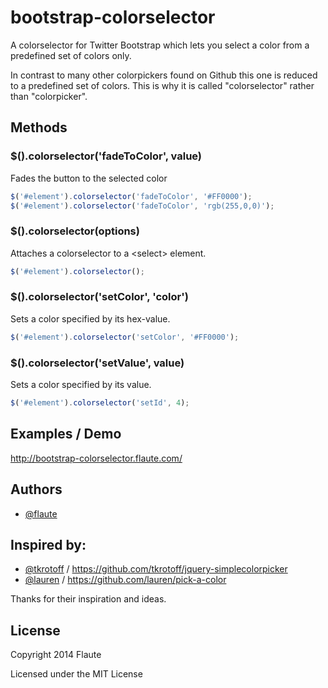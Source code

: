 bootstrap-colorselector
=======================

A colorselector for Twitter Bootstrap which lets you select a color from a predefined set of colors only.

In contrast to many other colorpickers found on Github this one is reduced to a predefined set of colors.
This is why it is called "colorselector" rather than "colorpicker".

## Methods

### $().colorselector('fadeToColor', value)
Fades the button to the selected color
```javascript
$('#element').colorselector('fadeToColor', '#FF0000');
$('#element').colorselector('fadeToColor', 'rgb(255,0,0)');
```

### $().colorselector(options)
Attaches a colorselector to a &lt;select&gt; element.
```javascript
$('#element').colorselector();
```

### $().colorselector('setColor', 'color')
Sets a color specified by its hex-value.
```javascript
$('#element').colorselector('setColor', '#FF0000');
```

### $().colorselector('setValue', value)
Sets a color specified by its value.
```javascript
$('#element').colorselector('setId', 4);
```

## Examples / Demo

http://bootstrap-colorselector.flaute.com/

## Authors

+ [@flaute](https://github.com/flaute/)

## Inspired by:

+ [@tkrotoff](https://github.com/tkrotoff/) / https://github.com/tkrotoff/jquery-simplecolorpicker
+ [@lauren](https://github.com/lauren/) / https://github.com/lauren/pick-a-color

Thanks for their inspiration and ideas.

## License

Copyright 2014 Flaute

Licensed under the MIT License
